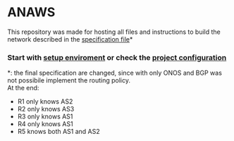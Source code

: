 # ANAWS

This repository was made for hosting all files and instructions to build the network described in the [specification file](./doc/Project%20specifications%20(Group%204).pdf "Specification File")\*

### Start with [setup enviroment](./doc/tutorials/setup-enviroment.md "setup-enviroment.md") or check the [project configuration](./doc/tutorials/project-configuration.md "project-configuration.md")

\*: the final specification are changed, since with only ONOS and BGP was not possibile implement the routing policy.<br>At the end:
- R1 only knows AS2
- R2 only knows AS3
- R3 only knows AS1
- R4 only knows AS1
- R5 knows both AS1 and AS2
